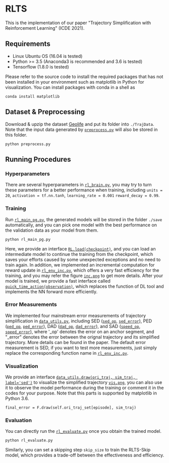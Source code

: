 # RLTS

This is the implementation of our paper "Trajectory Simplification with Reinforcement Learning" (ICDE 2021).

## Requirements

* Linux Ubuntu OS (16.04 is tested)
* Python >= 3.5 (Anaconda3 is recommended and 3.6 is tested)
* Tensorflow (1.8.0 is tested)

Please refer to the source code to install the required packages that has not been installed in your environment such as matplotlib in Python for visualization. You can install packages with conda in a shell as

```
conda install matplotlib
```

## Dataset & Preprocessing

Download & upzip the dataset [Geolife](http://research.microsoft.com/en-us/downloads/b16d359d-d164-469e-9fd4-daa38f2b2e13/) and put its folder into `./TrajData`. Note that the input data generated by [`preprocess.py`](preprocess.py) will also be stored in this folder.

```
python preprocess.py
```

## Running Procedures

### Hyperparameters
There are several hyperparameters in [`rl_brain.py`](./online-rlts/rl_brain.py), you may try to turn these parameters for a better performance when training, including `units = 20`, `activation = tf.nn.tanh`, `learning_rate = 0.001` `reward_decay = 0.99`.

### Training

Run [`rl_main_pg.py`](./online-rlts/rl_main_pg.py), the generated models will be stored in the folder `./save` automatically, and you can pick one model with the best performance on the validation data as your model from them.

```
python rl_main_pg.py
```
Here, we provide an interface [`RL.load(checkpoint)`](./online-rlts/rl_brain.py), and you can load an intermediate model to continue the training from the checkpoint, which saves your efforts caused by some unexpected exceptions and no need to train again.
In addition, we implemented an incremental computation for reward update in [`rl_env_inc.py`](./online-rlts/rl_env_inc.py), which offers a very fast efficiency for the training, and you may refer the figure [`inc.png`](./online-rlts/inc.png) to get more details.
After your model is trained, we provide a fast interface called [`quick_time_action(observation)`](./online-rlts/rl_brain.py), which replaces the function of DL tool and implements the NN forward more efficiently.

### Error Measurements
We implemented four mainstream error measurements of trajectory simplification in [`data_utils.py`](./online-rlts/data_utils.py), including SED ([`sed_op`](./online-rlts/data_utils.py), [`sed_error`](./online-rlts/data_utils.py)), PED ([`ped_op`](./online-rlts/data_utils.py), [`ped_error`](./online-rlts/data_utils.py)), DAD ([`dad_op`](./online-rlts/data_utils.py), [`dad_error`](./online-rlts/data_utils.py)), and SAD ([`speed_op`](./online-rlts/data_utils.py), [`speed_error`](./online-rlts/data_utils.py)), where '_op' denotes the error on an anchor segment, and "_error" denotes the error between the orignal trajectory and its simplified trajectory. More details can be found in the paper. The default error measurement is SED, if you want to test more measurements, just simply replace the corresponding function name in [`rl_env_inc.py`](./online-rlts/rl_env_inc.py).

### Visualization

We provide an interface [`data_utils.draw(ori_traj, sim_traj, label='sed')`](./online-rlts/data_utils.py) to visualize the simplified trajectory [`vis.png`](./online-rlts/vis.png), you can also use it to observe the model performance during the training or comment it in the codes for your purpose. Note that this parts is supported by matplotlib in Python 3.6.
```
final_error = F.draw(self.ori_traj_set[episode], sim_traj)
```

### Evaluation

You can directly run the [`rl_evaluate.py`](./online-rlts/rl_evaluate.py) once you obtain the trained model.

```
python rl_evaluate.py
```
Similarly, you can set a skipping step `skip_size` to train the RLTS-Skip model, which provides a trade-off between the effectiveness and efficiency.
